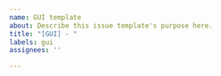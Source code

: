 ```yaml
---
name: GUI template
about: Describe this issue template's purpose here.
title: "[GUI] - "
labels: gui
assignees: ''

---
```




